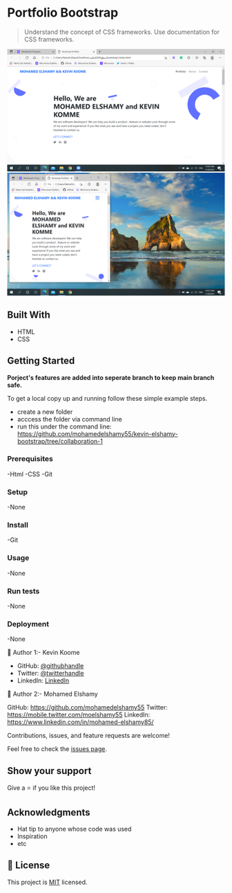 # Portfolio Bootstrap
> Understand the concept of CSS frameworks.
> Use documentation for CSS frameworks.

![screenshot](https://github.com/mohamedelshamy55/kevin-elshamy-bootstrap/blob/collaboration-1/bootstrap1.png)
![screenshot](https://github.com/mohamedelshamy55/kevin-elshamy-bootstrap/blob/collaboration-1/bootstrap2.png)


## Built With
- HTML
- CSS

## Getting Started


**Porject's features are added into seperate branch to keep main branch safe.**


To get a local copy up and running follow these simple example steps.

- create a new folder
- acccess the folder via command line
- run this under the command line: https://github.com/mohamedelshamy55/kevin-elshamy-bootstrap/tree/collaboration-1

### Prerequisites
-Html
-CSS
-Git

### Setup
-None


### Install
-Git

### Usage
-None

### Run tests
-None

### Deployment
-None

👤 Author 1:- Kevin Koome

- GitHub: [@githubhandle](https://github.com/koomekevo)
- Twitter: [@twitterhandle](https://twitter.com/koomekevo)
- LinkedIn: [LinkedIn](https://ke.linkedin.com/in/kevin-koome-aab84186)

👤 Author 2:- Mohamed Elshamy

GitHub: https://github.com/mohamedelshamy55
Twitter: https://mobile.twitter.com/moelshamy55
LinkedIn: https://www.linkedin.com/in/mohamed-elshamy85/

Contributions, issues, and feature requests are welcome!

Feel free to check the [issues page](../../issues/).

## Show your support

Give a ⭐️ if you like this project!

## Acknowledgments

- Hat tip to anyone whose code was used
- Inspiration
- etc

## 📝 License

This project is [MIT](./MIT.md) licensed.
